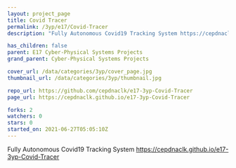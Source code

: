 ```yaml
---
layout: project_page
title: Covid Tracer
permalink: /3yp/e17/Covid-Tracer
description: "Fully Autonomous Covid19 Tracking System https://cepdnaclk.github.io/e17-3yp-Covid-Tracer"

has_children: false
parent: E17 Cyber-Physical Systems Projects
grand_parent: Cyber-Physical Systems Projects

cover_url: /data/categories/3yp/cover_page.jpg
thumbnail_url: /data/categories/3yp/thumbnail.jpg

repo_url: https://github.com/cepdnaclk/e17-3yp-Covid-Tracer
page_url: https://cepdnaclk.github.io/e17-3yp-Covid-Tracer

forks: 2
watchers: 0
stars: 0
started_on: 2021-06-27T05:05:10Z
---
```

Fully Autonomous Covid19 Tracking System https://cepdnaclk.github.io/e17-3yp-Covid-Tracer

